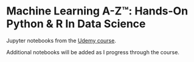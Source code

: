 # Machine Learning A-Z™: Hands-On Python & R In Data Science
Jupyter notebooks from the [Udemy course](https://www.udemy.com/course/machinelearning).  

Additional notebooks will be added as I progress through the course.

